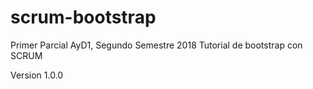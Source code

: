 # scrum-bootstrap
Primer Parcial AyD1, Segundo Semestre 2018
Tutorial de bootstrap con SCRUM

Version 1.0.0
